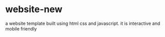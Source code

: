# website-new
 a website template built using html css and javascript. it is interactive and mobile friendly
